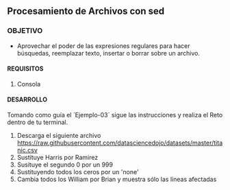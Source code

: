 ## Procesamiento de Archivos con sed

### OBJETIVO 
 - Aprovechar el poder de las expresiones regulares para hacer búsquedas, reemplazar texto, insertar o borrar sobre un archivo.

#### REQUISITOS 
1. Consola

#### DESARROLLO

Tomando como guía el ´Ejemplo-03´ sigue las instrucciones y realiza el Reto dentro de tu terminal.

1. Descarga el siguiente archivo https://raw.githubusercontent.com/datasciencedojo/datasets/master/titanic.csv
2. Sustituye Harris por Ramirez
3. Susituye el segundo 0 por un 999
4. Sustituyendo todos los ceros por un 'none'
5. Cambia todos los William por Brian y muestra sólo las líneas afectadas
